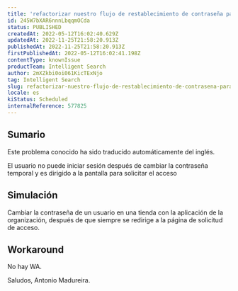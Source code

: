 ```yaml
---
title: 'refactorizar nuestro flujo de restablecimiento de contraseña para llamar a la nueva mutación correspondiente en la aplicación graphql'
id: 245W7bXAR6nnnLbqqmOCda
status: PUBLISHED
createdAt: 2022-05-12T16:02:40.629Z
updatedAt: 2022-11-25T21:58:20.913Z
publishedAt: 2022-11-25T21:58:20.913Z
firstPublishedAt: 2022-05-12T16:02:41.198Z
contentType: knownIssue
productTeam: Intelligent Search
author: 2mXZkbi0oi061KicTExNjo
tag: Intelligent Search
slug: refactorizar-nuestro-flujo-de-restablecimiento-de-contrasena-para-llamar-a-la-nueva-mutacion-correspondiente-en-la-aplicacion-graphql
locale: es
kiStatus: Scheduled
internalReference: 577825
---
```


## Sumario

<div class="alert alert-info">
  <p>Este problema conocido ha sido traducido automáticamente del inglés.</p>
</div>


El usuario no puede iniciar sesión después de cambiar la contraseña temporal y es dirigido a la pantalla para solicitar el acceso



## Simulación


Cambiar la contraseña de un usuario en una tienda con la aplicación de la organización, después de que siempre se redirige a la página de solicitud de acceso.



## Workaround


No hay WA.

Saludos,
Antonio Madureira.

